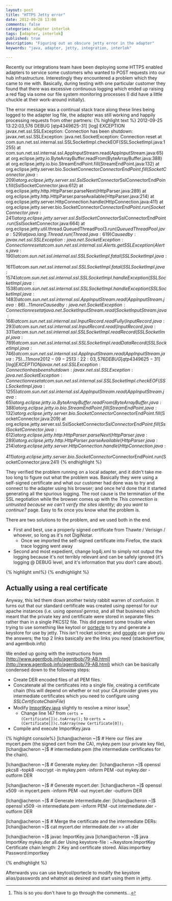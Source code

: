 ```yaml
---
layout: post
title: "HTTPS Jetty error"
date: 2012-09-28 13:00
comments: false
categories: adapter interlok
tags: [adapter, interlok]
published: true
description: "Figuring out an obscure jetty error in the adapter"
keywords: "java, adapter, jetty, integration, interlok"

---
```


Recently our integrations team have been deploying some HTTPS enabled adapters to service some customers who wanted to POST requests into our hub infrastructure. Interestingly they encountered a problem which they came to me with. Basically, during testing with one particular customer they found that there was excessive continuous logging which ended up raising a red flag via some our file system monitoring processes (I did have a little chuckle at their work-around initially).

<!-- more -->

The error message was a continual stack trace along these lines being logged to the adapter log file, the adapter was still working and happily processing requests from other partners:
{% highlight text %}
2012-09-25 13:22:03,576 DEBUG [qtp4349625-31] [log] EXCEPTION
javax.net.ssl.SSLException: Connection has been shutdown: javax.net.ssl.SSLException: java.net.SocketException: Connection reset
        at com.sun.net.ssl.internal.ssl.SSLSocketImpl.checkEOF(SSLSocketImpl.java:1255)
        at com.sun.net.ssl.internal.ssl.AppInputStream.read(AppInputStream.java:65)
        at org.eclipse.jetty.io.ByteArrayBuffer.readFrom(ByteArrayBuffer.java:388)
        at org.eclipse.jetty.io.bio.StreamEndPoint.fill(StreamEndPoint.java:132)
        at org.eclipse.jetty.server.bio.SocketConnector$ConnectorEndPoint.fill(SocketConnector.java:209)
        at org.eclipse.jetty.server.ssl.SslSocketConnector$SslConnectorEndPoint.fill(SslSocketConnector.java:612)
        at org.eclipse.jetty.http.HttpParser.parseNext(HttpParser.java:289)
        at org.eclipse.jetty.http.HttpParser.parseAvailable(HttpParser.java:214)
        at org.eclipse.jetty.server.HttpConnection.handle(HttpConnection.java:411)
        at org.eclipse.jetty.server.bio.SocketConnector$ConnectorEndPoint.run(SocketConnector.java:241)
        at org.eclipse.jetty.server.ssl.SslSocketConnector$SslConnectorEndPoint.run(SslSocketConnector.java:664)
        at org.eclipse.jetty.util.thread.QueuedThreadPool$3.run(QueuedThreadPool.java:529)
        at java.lang.Thread.run(Thread.java:619)
Caused by: javax.net.ssl.SSLException: java.net.SocketException: Connection reset
        at com.sun.net.ssl.internal.ssl.Alerts.getSSLException(Alerts.java:190)
        at com.sun.net.ssl.internal.ssl.SSLSocketImpl.fatal(SSLSocketImpl.java:1611)
        at com.sun.net.ssl.internal.ssl.SSLSocketImpl.fatal(SSLSocketImpl.java:1574)
        at com.sun.net.ssl.internal.ssl.SSLSocketImpl.handleException(SSLSocketImpl.java:1538)
        at com.sun.net.ssl.internal.ssl.SSLSocketImpl.handleException(SSLSocketImpl.java:1483)
        at com.sun.net.ssl.internal.ssl.AppInputStream.read(AppInputStream.java:86)
        ... 11 more
Caused by: java.net.SocketException: Connection reset
        at java.net.SocketInputStream.read(SocketInputStream.java:168)
        at com.sun.net.ssl.internal.ssl.InputRecord.readFully(InputRecord.java:293)
        at com.sun.net.ssl.internal.ssl.InputRecord.read(InputRecord.java:331)
        at com.sun.net.ssl.internal.ssl.SSLSocketImpl.readRecord(SSLSocketImpl.java:789)
        at com.sun.net.ssl.internal.ssl.SSLSocketImpl.readDataRecord(SSLSocketImpl.java:746)
        at com.sun.net.ssl.internal.ssl.AppInputStream.read(AppInputStream.java:75)
        ... 11 more
2012-09-25 13:22:03,576 DEBUG [qtp4349625-31] [log] EXCEPTION
javax.net.ssl.SSLException: Connection has been shutdown: javax.net.ssl.SSLException: java.net.SocketException: Connection reset
        at com.sun.net.ssl.internal.ssl.SSLSocketImpl.checkEOF(SSLSocketImpl.java:1255)
        at com.sun.net.ssl.internal.ssl.AppInputStream.read(AppInputStream.java:65)
        at org.eclipse.jetty.io.ByteArrayBuffer.readFrom(ByteArrayBuffer.java:388)
        at org.eclipse.jetty.io.bio.StreamEndPoint.fill(StreamEndPoint.java:132)
        at org.eclipse.jetty.server.bio.SocketConnector$ConnectorEndPoint.fill(SocketConnector.java:209)
        at org.eclipse.jetty.server.ssl.SslSocketConnector$SslConnectorEndPoint.fill(SslSocketConnector.java:612)
        at org.eclipse.jetty.http.HttpParser.parseNext(HttpParser.java:289)
        at org.eclipse.jetty.http.HttpParser.parseAvailable(HttpParser.java:214)
        at org.eclipse.jetty.server.HttpConnection.handle(HttpConnection.java:411)
        at org.eclipse.jetty.server.bio.SocketConnector$ConnectorEndPoint.run(SocketConnector.java:241)
{% endhighlight %}

They verified the problem running on a local adapter, and it didn't take me too long to figure out what the problem was. Basically they were using a self-signed certificate and what our customer had done was to try and connect to the adapter using his browser; and once he'd done that it started generating all the spurious logging. The root cause is the termination of the SSL negotiation while the browser comes up with the _This connection is untrusted because we can't verify the sites identity; do you want to continue?_ page. Easy to fix once you know what the problem is.

There are two solutions to the problem, and we used both in the end.

- First and best, use a properly signed certificate from Thawte / Verisign / whoever, so long as it's not DigiNotar.
    - Once we imported the self-signed certificate into Firefox, the stack trace logging went away
- Second and most expedient, change log4j.xml to simply not output the logging because it's not terribly relevant and can be safely ignored (it's logging @ DEBUG level, and it's information that you don't care about).

{% highlight xml%}
<logger name="org">
  <level value="FATAL"/>
</logger>
{% endhighlight %}

## Actually using a real certificate

Anyway, this led them down another twisty rabbit warren of confusion. It turns out that our standard certificate was created using openssl for our apache instances (i.e. using _openssl genrsa_, and all that business) which meant that the private key and certificate were stored in separate files rather than in a single PKCS12 file. This did present some trouble when trying to use something like keytool or [portecle](http://portecle.sourceforge.net) to try and generate a keystore for use by jetty. This isn't rocket science; and [google](http://lmgtfy.com/?q=import+certificate+private+key+keystore) can give you the answers; the top 2 links basically are the links you need (stackoverflow, and agentbob.info)

We ended up going with the instructions from [http://www.agentbob.info/agentbob/79-AB.html](http://www.agentbob.info/agentbob/79-AB.html) which can be basically condensed down to the following steps:

* Create DER encoded files of all PEM files.
* Concatenate all the certificates into a single file, creating a certificate chain (this will depend on whether or not your CA provider gives you intermediate certificates which you need to configure using _SSLCertificateChainFile_)
* Modify [ImportKey.java](http://www.agentbob.info/agentbob/80/version/default/part/AttachmentData/data/ImportKey.java) slightly to resolve a minor issue[^1]
    * Change line 147 from <code>certs = (Certificate[])c.toArray();</code> to <code>certs = (Certificate[])c.toArray(new Certificate[0]);</code>
* Compile and execute ImportKey.java

{% highlight console%}
[lchan@acheron ~]$ # Here our files are mycert.pem (the signed cert from the CA), mykey.pem (our private key file),
[lchan@acheron ~]$ # intermediate.pem (the intermediate certificates for the chain).

[lchan@acheron ~]$ # Generate mykey.der:
[lchan@acheron ~]$ openssl pkcs8 -topk8 -nocrypt -in mykey.pem -inform PEM -out mykey.der -outform DER

[lchan@acheron ~]$ # Generate mycert.der:
[lchan@acheron ~]$ openssl x509 -in mycert.pem -inform PEM -out mycert.der -outform DER

[lchan@acheron ~]$ # Generate intermediate.der:
[lchan@acheron ~]$ openssl x509 -in intermediate.pem -inform PEM -out intermediate.der -outform DER

[lchan@acheron ~]$ # Merge the certificate and the intermediate DERs:
[lchan@acheron ~]$ cat mycert.der intermediate.der >> all.der

[lchan@acheron ~]$ javac ImportKey.java
[lchan@acheron ~]$ java ImportKey mykey.der all.der
Using keystore-file : ~/keystore.ImportKey
Certificate chain length: 2
Key and certificate stored.
Alias:importkey  Password:importkey

{% endhighlight %}

Afterwards you can use keytool/portecle to modify the keystore alias/passwords and whatnot as desired and start using them in jetty.

[^1]: This is so you don't have to go through the comments...
